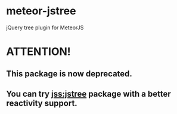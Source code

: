 # meteor-jstree
jQuery tree plugin for MeteorJS

# ATTENTION!
## This package is now deprecated.
## You can try [jss:jstree](https://atmospherejs.com/jss/jstree) package with a better reactivity support.
